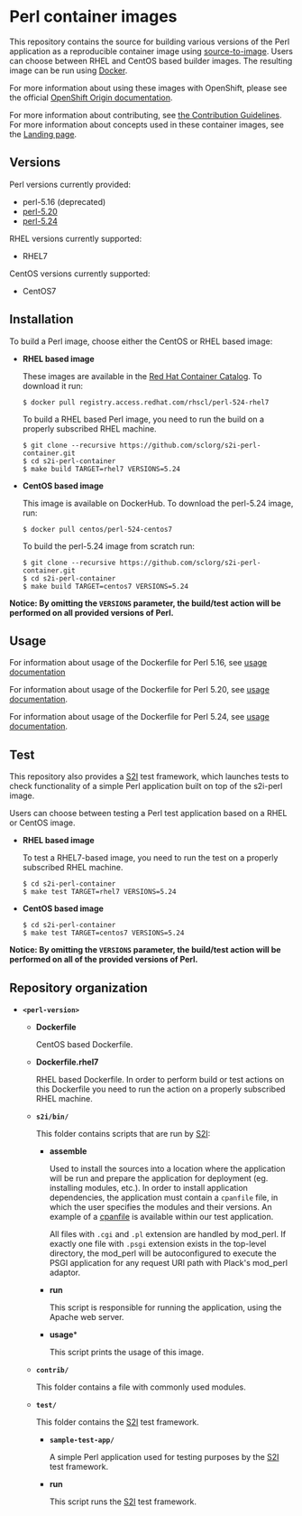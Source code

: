Perl container images
==================

This repository contains the source for building various versions of
the Perl application as a reproducible container image using
[source-to-image](https://github.com/openshift/source-to-image).
Users can choose between RHEL and CentOS based builder images.
The resulting image can be run using [Docker](http://docker.io).

For more information about using these images with OpenShift, please see the
official [OpenShift Origin documentation](https://docs.openshift.org/latest/using_images/s2i_images/perl.html).

For more information about contributing, see
[the Contribution Guidelines](https://github.com/sclorg/welcome/blob/master/contribution.md).
For more information about concepts used in these container images, see the
[Landing page](https://github.com/sclorg/welcome).


Versions
---------------
Perl versions currently provided:
* perl-5.16 (deprecated)
* [perl-5.20](5.20)
* [perl-5.24](5.24)

RHEL versions currently supported:
* RHEL7

CentOS versions currently supported:
* CentOS7


Installation
---------------
To build a Perl image, choose either the CentOS or RHEL based image:

*  **RHEL based image**

    These images are available in the [Red Hat Container Catalog](https://access.redhat.com/containers/#/registry.access.redhat.com/rhscl/perl-524-rhel7).
    To download it run:

    ```
    $ docker pull registry.access.redhat.com/rhscl/perl-524-rhel7
    ```

    To build a RHEL based Perl image, you need to run the build on a properly
    subscribed RHEL machine.

    ```
    $ git clone --recursive https://github.com/sclorg/s2i-perl-container.git
    $ cd s2i-perl-container
    $ make build TARGET=rhel7 VERSIONS=5.24
    ```

*  **CentOS based image**

    This image is available on DockerHub. To download the perl-5.24 image, run:

    ```
    $ docker pull centos/perl-524-centos7
    ```

    To build the perl-5.24 image from scratch run:

    ```
    $ git clone --recursive https://github.com/sclorg/s2i-perl-container.git
    $ cd s2i-perl-container
    $ make build TARGET=centos7 VERSIONS=5.24
    ```

**Notice: By omitting the `VERSIONS` parameter, the build/test action will be performed
on all provided versions of Perl.**


Usage
---------------------------------

For information about usage of the Dockerfile for Perl 5.16,
see [usage documentation](5.16/README.md)

For information about usage of the Dockerfile for Perl 5.20,
see [usage documentation](5.20/README.md).

For information about usage of the Dockerfile for Perl 5.24,
see [usage documentation](5.24/README.md).


Test
---------------------
This repository also provides a [S2I](https://github.com/openshift/source-to-image) test framework,
which launches tests to check functionality of a simple Perl application built on top of the s2i-perl image.

Users can choose between testing a Perl test application based on a RHEL or CentOS image.

*  **RHEL based image**

    To test a RHEL7-based image, you need to run the test on a properly
    subscribed RHEL machine.

    ```
    $ cd s2i-perl-container
    $ make test TARGET=rhel7 VERSIONS=5.24
    ```

*  **CentOS based image**

    ```
    $ cd s2i-perl-container
    $ make test TARGET=centos7 VERSIONS=5.24
    ```

**Notice: By omitting the `VERSIONS` parameter, the build/test action will be performed
on all of the provided versions of Perl.**


Repository organization
------------------------
* **`<perl-version>`**

    * **Dockerfile**

        CentOS based Dockerfile.

    * **Dockerfile.rhel7**

        RHEL based Dockerfile. In order to perform build or test actions on this
        Dockerfile you need to run the action on a properly subscribed RHEL machine.

    * **`s2i/bin/`**

        This folder contains scripts that are run by [S2I](https://github.com/openshift/source-to-image):

        *   **assemble**

            Used to install the sources into a location where the application
            will be run and prepare the application for deployment (eg. installing
            modules, etc.).
            In order to install application dependencies, the application must contain a
            `cpanfile` file, in which the user specifies the modules and their versions.
            An example of a [cpanfile](https://github.com/sclorg/s2i-perl-container/blob/master/5.24/test/sample-test-app/cpanfile) is available within our test application.

            All files with `.cgi` and `.pl` extension are handled by mod_perl.
            If exactly one file with `.psgi` extension exists in the top-level
            directory, the mod_perl will be autoconfigured to execute the PSGI
            application for any request URI path with Plack's mod_perl adaptor.

        *   **run**

            This script is responsible for running the application, using the
            Apache web server.

        *   **usage***

            This script prints the usage of this image.

    * **`contrib/`**

        This folder contains a file with commonly used modules.

    * **`test/`**

        This folder contains the [S2I](https://github.com/openshift/source-to-image)
        test framework.

        * **`sample-test-app/`**

            A simple Perl application used for testing purposes by the [S2I](https://github.com/openshift/source-to-image) test framework.

        * **run**

            This script runs the [S2I](https://github.com/openshift/source-to-image) test framework.

